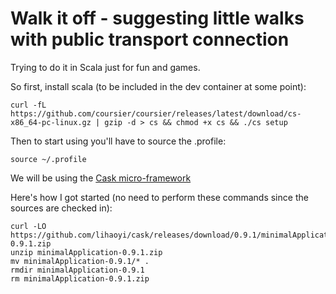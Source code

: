 # Walk it off - suggesting little walks with public transport connection
Trying to do it in Scala just for fun and games.

So first, install scala (to be included in the dev container at some point):

    curl -fL https://github.com/coursier/coursier/releases/latest/download/cs-x86_64-pc-linux.gz | gzip -d > cs && chmod +x cs && ./cs setup

Then to start using you'll have to source the .profile:

    source ~/.profile

We will be using the [Cask micro-framework](https://com-lihaoyi.github.io/cask/)

Here's how I got started (no need to perform these commands since the sources are checked in):

    curl -LO https://github.com/lihaoyi/cask/releases/download/0.9.1/minimalApplication-0.9.1.zip
    unzip minimalApplication-0.9.1.zip
    mv minimalApplication-0.9.1/* .
    rmdir minimalApplication-0.9.1
    rm minimalApplication-0.9.1.zip
